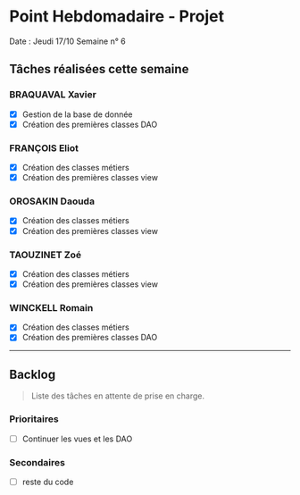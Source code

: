 # Point Hebdomadaire - Projet

Date : Jeudi 17/10
Semaine n° 6

## Tâches réalisées cette semaine

### BRAQUAVAL Xavier

- [x] Gestion de la base de donnée
- [x] Création des premières classes DAO

### FRANÇOIS Eliot

- [x] Création des classes métiers
- [x] Création des premières classes view

### OROSAKIN Daouda

- [x] Création des classes métiers
- [x] Création des premières classes view

### TAOUZINET Zoé

- [x] Création des classes métiers
- [x] Création des premières classes view

### WINCKELL Romain

- [x] Création des classes métiers
- [x] Création des premières classes DAO

---

## Backlog

> Liste des tâches en attente de prise en charge.

### Prioritaires

- [ ] Continuer les vues et les DAO

### Secondaires

- [ ] reste du code
